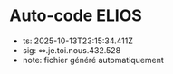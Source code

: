 # Auto-code ELIOS
- ts: 2025-10-13T23:15:34.411Z
- sig: ∞.je.toi.nous.432.528
- note: fichier généré automatiquement